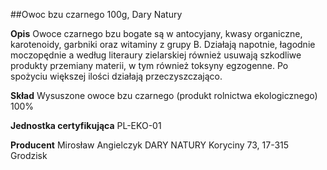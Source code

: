 ##Owoc bzu czarnego 100g, Dary Natury

**Opis** Owoce czarnego bzu bogate są w antocyjany, kwasy organiczne, karotenoidy, garbniki oraz witaminy z grupy B. Działają napotnie, łagodnie moczopędnie a według literaury zielarskiej również usuwają szkodliwe produkty przemiany materii, w tym również toksyny egzogenne. Po spożyciu większej ilości działają przeczyszczająco. 

**Skład** Wysuszone owoce bzu czarnego (produkt rolnictwa ekologicznego) 100%

**Jednostka certyfikująca** PL-EKO-01

**Producent** Mirosław Angielczyk DARY NATURY
Koryciny 73, 17-315 Grodzisk